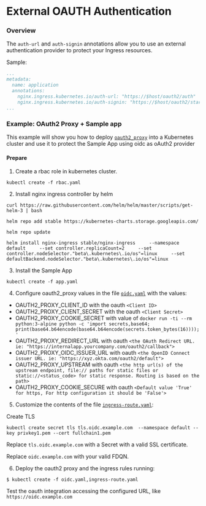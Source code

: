 # External OAUTH Authentication

### Overview

The `auth-url` and `auth-signin` annotations allow you to use an external
authentication provider to protect your Ingress resources.

Sample:

```yaml
...
metadata:
  name: application
  annotations:
    nginx.ingress.kubernetes.io/auth-url: "https://$host/oauth2/auth"
    nginx.ingress.kubernetes.io/auth-signin: "https://$host/oauth2/start?rd=$escaped_request_uri"
...
```

### Example: OAuth2 Proxy + Sample app

This example will show you how to deploy [`oauth2_proxy`](https://github.com/pusher/oauth2_proxy)
into a Kubernetes cluster and use it to protect the Sample App using oidc as oAuth2 provider

#### Prepare
1. Create a rbac role in kubernetes cluster.

```console
kubectl create -f rbac.yaml
```

2. Install nginx ingress controller by helm

```
curl https://raw.githubusercontent.com/helm/helm/master/scripts/get-helm-3 | bash

helm repo add stable https://kubernetes-charts.storage.googleapis.com/

helm repo update

helm install nginx-ingress stable/nginx-ingress     --namespace default     --set controller.replicaCount=2     --set controller.nodeSelector."beta\.kubernetes\.io/os"=linux     --set defaultBackend.nodeSelector."beta\.kubernetes\.io/os"=linux
```

3. Install the Sample App

```console
kubectl create -f app.yaml
```

4. Configure oauth2_proxy values in the file [`oidc.yaml`](https://pusher.github.io/oauth2_proxy/auth-configuration) with the values:

- OAUTH2_PROXY_CLIENT_ID with the oauth `<Client ID>`
- OAUTH2_PROXY_CLIENT_SECRET with the oauth `<Client Secret>`
- OAUTH2_PROXY_COOKIE_SECRET with value of `docker run -ti --rm python:3-alpine python -c 'import secrets,base64; print(base64.b64encode(base64.b64encode(secrets.token_bytes(16))));'`
- OAUTH2_PROXY_REDIRECT_URL with oauth `<the OAuth Redirect URL. ie: "https://internalapp.yourcompany.com/oauth2/callback">`
- OAUTH2_PROXY_OIDC_ISSUER_URL with oauth `<the OpenID Connect issuer URL. ie: "https://xyz.okta.com/oauth2/default">`
- OAUTH2_PROXY_UPSTREAM with oauth `<the http url(s) of the upstream endpoint, file:// paths for static files or static://<status_code> for static response. Routing is based on the path>`
- OAUTH2_PROXY_COOKIE_SECURE with oauth `<Default value 'True' for https, For http configuration it should be 'False'>`

5. Customize the contents of the file [`ingress-route.yaml`](https://raw.githubusercontent.com/gehlotanish/oauth2-proxy/ingress-route.yaml):

Create TLS

```console
kubectl create secret tls tls.oidc.example.com  --namespace default --key privkey1.pem --cert fullchain1.pem
```

Replace `tls.oidc.example.com` with a Secret with a valid SSL certificate.

Replace `oidc.example.com` with your valid FDQN.  


6. Deploy the oauth2 proxy and the ingress rules running:

```console
$ kubectl create -f oidc.yaml,ingress-route.yaml
```

Test the oauth integration accessing the configured URL, like `https://oidc.example.com`
